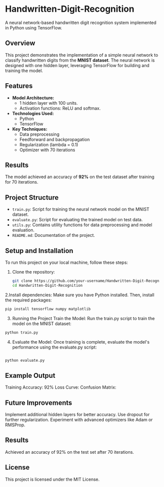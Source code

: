 # Handwritten-Digit-Recognition  
A neural network-based handwritten digit recognition system implemented in Python using TensorFlow.  

## Overview  
This project demonstrates the implementation of a simple neural network to classify handwritten digits from the **MNIST dataset**. The neural network is designed with one hidden layer, leveraging TensorFlow for building and training the model.  

## Features  
- **Model Architecture:**  
  - 1 hidden layer with 100 units.  
  - Activation functions: ReLU and softmax.  
- **Technologies Used:**  
  - Python  
  - TensorFlow  
- **Key Techniques:**  
  - Data preprocessing  
  - Feedforward and backpropagation  
  - Regularization (lambda = 0.1)  
  - Optimizer with 70 iterations  

## Results  
The model achieved an accuracy of **92%** on the test dataset after training for 70 iterations.  

## Project Structure  
- `train.py`: Script for training the neural network model on the MNIST dataset.  
- `evaluate.py`: Script for evaluating the trained model on test data.  
- `utils.py`: Contains utility functions for data preprocessing and model evaluation.  
- `README.md`: Documentation of the project.  

## Setup and Installation  
To run this project on your local machine, follow these steps:  

1. Clone the repository:  
   ```bash
   git clone https://github.com/your-username/Handwritten-Digit-Recognition.git
   cd Handwritten-Digit-Recognition
2.Install dependencies:
Make sure you have Python installed. Then, install the required packages:
```bash
pip install tensorflow numpy matplotlib
```
3. Running the Project
Train the Model:
Run the train.py script to train the model on the MNIST dataset:
```bash
python train.py
 ```
4. Evaluate the Model:
Once training is complete, evaluate the model's performance using the evaluate.py script:

```bash

python evaluate.py
```

## Example Output
Training Accuracy: 92%
Loss Curve: 
Confusion Matrix:

## Future Improvements
Implement additional hidden layers for better accuracy.
Use dropout for further regularization.
Experiment with advanced optimizers like Adam or RMSProp.

## Results
Achieved an accuracy of 92% on the test set after 70 iterations.

## License
This project is licensed under the MIT License.
